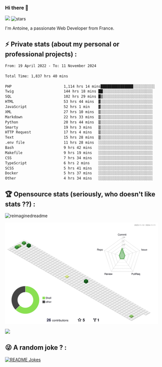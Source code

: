 ### Hi there 👋

![](https://komarev.com/ghpvc/?username=niotna)
<img src="https://img.shields.io/github/stars/niotna?label=Stars" alt="stars">

I'm Antoine, a passionate Web Developer from France.

## :zap: Private stats (about my personal or professional projects) : 

<!--START_SECTION:waka-->

```txt
From: 19 April 2022 - To: 11 November 2024

Total Time: 1,837 hrs 40 mins

PHP                        1,114 hrs 14 mins███████████████░░░░░░░░░░   60.63 %
Twig                       144 hrs 18 mins ██░░░░░░░░░░░░░░░░░░░░░░░   07.85 %
SQL                        102 hrs 29 mins █▒░░░░░░░░░░░░░░░░░░░░░░░   05.58 %
HTML                       53 hrs 44 mins  ▓░░░░░░░░░░░░░░░░░░░░░░░░   02.92 %
JavaScript                 52 hrs 1 min    ▓░░░░░░░░░░░░░░░░░░░░░░░░   02.83 %
XML                        27 hrs 10 mins  ▒░░░░░░░░░░░░░░░░░░░░░░░░   01.48 %
Markdown                   22 hrs 33 mins  ▒░░░░░░░░░░░░░░░░░░░░░░░░   01.23 %
Python                     20 hrs 44 mins  ▒░░░░░░░░░░░░░░░░░░░░░░░░   01.13 %
Smarty                     19 hrs 3 mins   ▒░░░░░░░░░░░░░░░░░░░░░░░░   01.04 %
HTTP Request               17 hrs 4 mins   ▒░░░░░░░░░░░░░░░░░░░░░░░░   00.93 %
Text                       15 hrs 28 mins  ▒░░░░░░░░░░░░░░░░░░░░░░░░   00.84 %
.env file                  11 hrs 28 mins  ░░░░░░░░░░░░░░░░░░░░░░░░░   00.62 %
Bash                       9 hrs 42 mins   ░░░░░░░░░░░░░░░░░░░░░░░░░   00.53 %
Makefile                   9 hrs 19 mins   ░░░░░░░░░░░░░░░░░░░░░░░░░   00.51 %
CSS                        7 hrs 34 mins   ░░░░░░░░░░░░░░░░░░░░░░░░░   00.41 %
TypeScript                 6 hrs 2 mins    ░░░░░░░░░░░░░░░░░░░░░░░░░   00.33 %
SCSS                       5 hrs 41 mins   ░░░░░░░░░░░░░░░░░░░░░░░░░   00.31 %
Docker                     5 hrs 37 mins   ░░░░░░░░░░░░░░░░░░░░░░░░░   00.31 %
Other                      4 hrs 34 mins   ░░░░░░░░░░░░░░░░░░░░░░░░░   00.25 %
```

<!--END_SECTION:waka-->

## :trophy: Opensource stats (seriously, who doesn't like stats ??) : 

<!---
[![Top Langs](https://github-readme-stats.vercel.app/api/top-langs/?username=niotna)](https://github.com/anuraghazra/github-readme-stats) 
-->
<img src="https://myreadme.vercel.app/api/embed/niotna?panels=userstatistics,toprepositories,toplanguages,commitgraph" alt="reimaginedreadme" />

![](./profile-3d-contrib/profile-green-animate.svg)

<img src="https://github-profile-trophy.vercel.app/?username=niotna&theme=juicyfresh&no-bg=true" />

## :stuck_out_tongue_winking_eye: A random joke ? : 

<a href="https://readme-jokes.vercel.app"><img align="center" src="https://readme-jokes.vercel.app/api" alt="README Jokes"></a>
